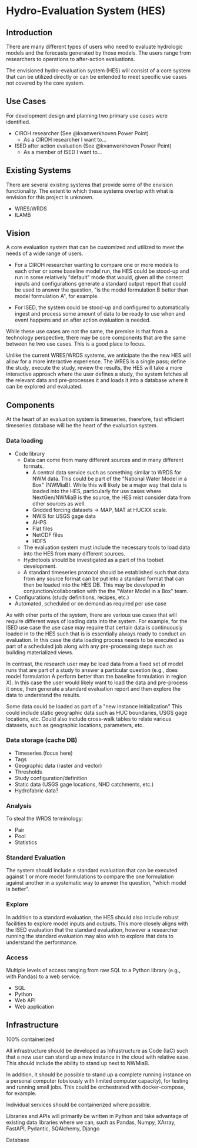 # Hydro-Evaluation System (HES)

## Introduction
There are many different types of users who need to evaluate hydrologic models and the forecasts generated by those models. The users range from researchers to operations to after-action evaluations. 

The envisioned hydro-evaluation system (HES) will consist of a core system that can be utilized directly or can be extended to meet specific use cases not covered by the core system.

## Use Cases
For development design and planning two primary use cases were identified.

* CIROH researcher (See @kvanwerkhoven Power Point)
    * As a CIROH researcher I want to...
* ISED after action evaluation (See @kvanwerkhoven Power Point)
    * As a member of ISED I want to...

## Existing Systems
There are several existing systems that provide some of the envision functionality.  The extent to which these systems overlap with what is envision for this project is unknown.

* WRES/WRDS
* ILAMB

## Vision
A core evaluation system that can be customized and utilized to meet the needs of a wide range of users.

* For a CIROH researcher wanting to compare one or more models to each other or some baseline model run, the HES could be stood-up and run in some relatively "default" mode that would, given all the correct inputs and configurations generate a standard output report that could be used to answer the question, "is the model formulation B better than model formulation A", for example.

* For ISED, the system could be stood-up and configured to automatically ingest and process some amount of data to be ready to use when and event happens and an after action evaluation is needed.

While these use cases are not the same, the premise is that from a technology perspective, there may be core components that are the same between he two use cases.  This is a good place to focus.

Unlike the current WRES/WRDS systems, we anticipate the the new HES will allow for a more interactive experience.  The WRES is a single pass; define the study, execute the study, review the results, the HES will take a more interactive approach where the user defines a study, the system fetches all the relevant data and pre-processes it and loads it into a database where it can be explored and evaluated.

## Components
At the heart of an evaluation system is timeseries, therefore, fast efficient timeseries database will be the heart of the evaluation system.

### Data loading
* Code library
    * Data can come from many different sources and in many different formats.
        * A central data service such as something similar to WRDS for NWM data.  This could be part of the "National Water Model in a Box" (NWMiaB).  While this will likely be a major way that data is loaded into the HES, particularly for use cases where NextGen/NWMiaB is the source, the HES mist consider data from other sources as well.
        * Gridded forcing datasets -> MAP, MAT at HUCXX scale.
        * NWIS for USGS gage data
        * AHPS
        * Flat files
        * NetCDF files
        * HDF5
    * The evaluation system must include the necessary tools to load data into the HES from many different sources.
    * Hydrotools should be investigated as a part of this toolset development.
    * A standard timeseries protocol should be established such that data from any source format can be put into a standard format that can then be loaded into the HES DB.  This may be developed in conjunction/collaboration with the the "Water Model in a Box" team.
* Configurations (study definitions, recipes, etc.)
* Automated, scheduled or on demand as required per use case

As with other parts of the system, there are various use cases that will require different ways of loading data into the system.  For example, for the ISED use case the use case may require that certain data is continuously loaded in to the HES such that is is essentially always ready to conduct an evaluation.  In this case the data loading process needs to be executed as part of a scheduled job along with any pre-processing steps such as building materialized views.

In contrast, the research user may be load data from a fixed set of model runs that are part of a study to answer a particular question (e.g., does model formulation A perform better than the baseline formulation in region X).  In this case the user would likely want to load the data and pre-process it once, then generate a standard evaluation report and then explore the data to understand the results.

Some data could be loaded as part of a "new instance initialization"  This could include static geographic data such as HUC boundaries, USGS gage locations, etc.  Could also include cross-walk tables to relate various datasets, such as geographic locations, parameters, etc.

### Data storage (cache DB)
* Timeseries (focus here)
* Tags
* Geographic data (raster and vector)
* Thresholds
* Study configuration/definition
* Static data (USGS gage locations, NHD catchments, etc.)
* Hydrofabric data?

### Analysis
To steal the WRDS terminology:
* Pair
* Pool
* Statistics

### Standard Evaluation
The system should include a standard evaluation that can be executed against 1 or more model formulations to compare the one formulation against another in a systematic way to answer the question, "which model is better".

### Explore
In addition to a standard evaluation, the HES should also include robust facilities to explore model inputs and outputs.  This more closely aligns with the ISED evaluation that the standard evaluation, however a researcher running the standard evaluation may also wish to explore that data to understand the performance.

### Access
Multiple levels of access ranging from raw SQL to a Python library (e.g., with Pandas) to a web service.
* SQL
* Python
* Web API
* Web application

## Infrastructure
100% containerized

All infrastructure should be developed as Infrastructure as Code (IaC) such that a new user can stand up a new instance in the cloud with relative ease.  This should include the ability to stand up next to NWMiaB.

In addition, it should be possible to stand up a complete running instance on a personal computer (obviously with limited computer capacity), for testing and running small jobs.  This could be orchestrated with docker-compose, for example.

Individual services should be containerized where possible.

Libraries and APIs will primarily be written in Python and take advantage of existing data libraries where we can, such as Pandas, Numpy, XArray, FastAPI, Pydantic, SQAlchemy, Django 

Database